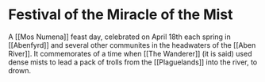 
# Festival of the Miracle of the Mist

A [[Mos Numena]] feast day, celebrated on April 18th each spring in [[Abenfyrd]] and several other communites in the headwaters of the [[Aben River]]. It commemorates of a time when [[The Wanderer]] (it is said) used dense mists to lead a pack of trolls from the [[Plaguelands]] into the river, to drown. 





